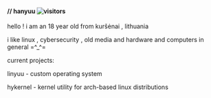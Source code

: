 #### // hanyuu ![visitors](https://visitor-badge.glitch.me/badge?page_id=page.id&left_color=green&right_color=%ffd2cf)


hello ! i am an 18 year old from kuršėnai , lithuania

i like linux , cybersecurity , old media and hardware and computers in general =^_^=



current projects:

linyuu - custom operating system

hykernel - kernel utility for arch-based linux distributions


